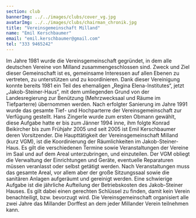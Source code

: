 ```yaml
---
section: club
bannerImg: ../../images/clubs/cover_vg.jpg
avatarImg: ../../images/clubs/chairman_chronik.jpg
title: "Vereinsgemeinschaft Milland"
name: "Emil Kerschbaumer"
email: "emil.kerschbaumer@gmail.com"
tel: "333 9465242"
---
```


Im Jahre 1981 wurde die Vereinsgemeinschaft gegründet, in dem alle deutschen Vereine von Milland zusammengeschlossen sind. Zweck und Ziel dieser Gemeinschaft ist es, gemeinsame Interessen auf allen Ebenen zu vertreten, zu unterstützen und zu koordinieren.
Dank dieser Vereinigung konnte bereits 1981 ein Teil des ehemaligen „Regina Elena-Institutes“, jetzt „Jakob-Steiner-Haus“, mit dem umliegenden Grund von der Landesregierung zur Benützung (Mehrzwecksaal und Räume im Tiefparterre) übernommen werden. Nach erfolgter Sanierung im Jahre 1991 wurde das gesamte Tief- und Hochparterre der Vereinsgemeinschaft zur Verfügung gestellt.
Hans Zingerle wurde zum ersten Obmann gewählt, diese Aufgabe hatte er bis zum Jänner 1994 inne, ihm folgte Konrad Beikircher bis zum Frühjahr 2005 und seit 2005 ist Emil Kerschbaumer deren Vorsitzender.
Die Haupttätigkeit der Vereinsgemeinschaft Milland (kurz VGM), ist die Koordinierung der Räumlichkeiten im Jakob-Steiner-Haus. Es gilt die verschiedenen Termine sowie Veranstaltungen der Vereine im Saal und auf dem Areal unterzubringen, und einzuteilen.
Der VGM obliegt die Verwaltung der Einrichtungen und Geräte, eventuelle Reparaturen müssen veranlasst oder selbst getätigt werden.
Nach Veranstaltungen muss das gesamte Areal, vor allem aber der große Sitzungssaal sowie die sanitären Anlagen aufgeräumt und gereinigt werden.
Eine schwierige Aufgabe ist die jährliche Aufteilung der Betriebskosten des Jakob-Steiner Hauses. Es gilt dabei einen gerechten Schlüssel zu finden, damit kein Verein benachteiligt, bzw. bevorzugt wird.
Die Vereinsgemeinschaft organisiert alle zwei Jahre das Millander Dorffest an dem jeder Millander Verein teilnehmen kann.